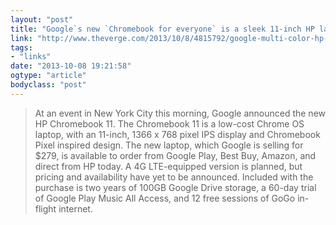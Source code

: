 ```yaml
---
layout: "post"
title: "Google`s new `Chromebook for everyone` is a sleek 11-inch HP laptop"
link: "http://www.theverge.com/2013/10/8/4815792/google-multi-color-hp-chromebook-11-price-availability"
tags: 
- "links"
date: "2013-10-08 19:21:58"
ogtype: "article"
bodyclass: "post"
---
```


> At an event in New York City this morning, Google announced the new HP Chromebook 11. The Chromebook 11 is a low-cost Chrome OS laptop, with an 11-inch, 1366 x 768 pixel IPS display and Chromebook Pixel inspired design. The new laptop, which Google is selling for $279, is available to order from Google Play, Best Buy, Amazon, and direct from HP today. A 4G LTE-equipped version is planned, but pricing and availability have yet to be announced. Included with the purchase is two years of 100GB Google Drive storage, a 60-day trial of Google Play Music All Access, and 12 free sessions of GoGo in-flight internet.